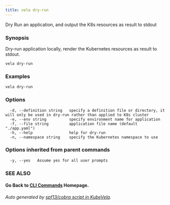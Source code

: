 ```yaml
---
title: vela dry-run
---
```


Dry Run an application, and output the K8s resources as result to stdout

### Synopsis

Dry-run application locally, render the Kubernetes resources as result to stdout.

```
vela dry-run
```

### Examples

```
vela dry-run
```

### Options

```
  -d, --definition string   specify a definition file or directory, it will only be used in dry-run rather than applied to K8s cluster
  -e, --env string          specify environment name for application
  -f, --file string         application file name (default "./app.yaml")
  -h, --help                help for dry-run
  -n, --namespace string    specify the Kubernetes namespace to use
```

### Options inherited from parent commands

```
  -y, --yes   Assume yes for all user prompts
```

### SEE ALSO



#### Go Back to [CLI Commands](vela) Homepage.


###### Auto generated by [spf13/cobra script in KubeVela](https://github.com/kubevela/kubevela/tree/master/hack/docgen).
